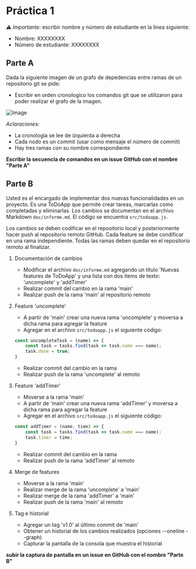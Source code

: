 # Práctica 1

*:warning: Importante:* escribir nombre y número de estudiante en la línea siguiente:  
- Nombre: XXXXXXXX  
- Número de estudiante: XXXXXXXX

## Parte A

Dada la siguiente imagen de un grafo de depedencias entre ramas de un repositorio git se pide:

- Escribir en orden cronologico los comandos git que se utilizaron para poder realizar el grafo de la imagen.

![Image](https://i.imgur.com/iqAABQ6.png)

*Aclaraciones:*
- La cronología se lee de izquierda a derecha
- Cada nodo es un commit (usar como mensaje el número de commit)
- Hay tres ramas con su nombre correspondiente

**Escribir la secuencia de comandos en un issue GitHub con el nombre "Parte A"**

## Parte B

Usted es el encargado de implementar dos nuevas funcionalidades en un proyecto. Es una ToDoApp que permite crear tareas, marcarlas como completadas y eliminarlas.
Los cambios se documentan en el archivo Markdown `doc/informe.md`. El código se encuentra `src/todoapp.js`. 

Los cambios se deben codificar en el repositorio local y posteriormente hacer push al repositorio remoto GitHub. Cada feature se debe condificar en una rama independiente. Todas las ramas deben quedar en el repositorio remoto al finalizar.

1. Documentación de cambios 
   - Modificar el archivo `doc/informe.md` agregando un título 'Nuevas features de ToDoApp' y una lista con dos ítems de texto: 'uncomplete' y 'addTimer'
   - Realizar commit del cambio en la rama 'main'
   - Realizar push de la rama 'main' al repositorio remoto

2. Feature 'uncomplete'
    - A partir de 'main' crear una nueva rama 'uncomplete' y moversa a dicha rama para agregar la feature 
    - Agregar en el archivo `src/todoapp.js` el siguiente código:
    ```javascript 
    const uncompleteTask = (name) => {
        const task = tasks.find(task => task.name === name);
        task.done = true;
    }
    ```
   - Realizar commit del cambio en la rama
   - Realizar push de la rama 'uncomplete' al remoto

3. Feature 'addTimer'
   - Moverse a la rama 'main'
   - A partir de 'main' crear una nueva rama 'addTimer' y moversa a dicha rama para agregar la feature
   - Agregar en el archivo `src/todoapp.js` el siguiente código:
    ```javascript 
    const addTimer = (name, time) => {
        const task = tasks.find(task => task.name === name);
        task.timer = time;
    }
    ```
   - Realizar commit del cambio en la rama
   - Realizar push de la rama 'addTimer' al remoto

4. Merge de features
   - Moverse a la rama 'main'
   - Realizar merge de la rama 'uncomplete' a 'main'
   - Realizar merge de la rama 'addTimer' a 'main'
   - Realizar push de la rama 'main' al remoto

5. Tag e historial
   - Agregar un tag 'v1.0' al último commit de 'main'
   - Obtener un historial de los cambios realizados (opciones --oneline --graph)
   - Capturar la pantalla de la consola que muestra el historial 

**subir la captura de pantalla en un issue en GitHub con el nombre "Parte B"**
